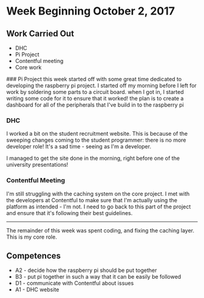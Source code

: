 # Week Beginning October 2, 2017

## Work Carried Out
* DHC
* Pi Project
* Contentful meeting
* Core work

### Pi Project
this week started off with some great time dedicated to developing the raspberry pi project. I started off my morning before I left for work by soldering some parts to a circuit board. when I got in, I started writing some code for it to ensure that it worked! the plan is to create a dashboard for all of the peripherals that I've build in to the raspberry pi

### DHC
I worked a bit on the student recruitment website. This is because of the sweeping changes coming to the student programmer: there is no more developer role! It's a sad time - seeing as I'm a developer.

I managed to get the site done in the morning, right before one of the university presentations!

### Contentful Meeting
I'm still struggling with the caching system on the core project. I met with the developers at Contentful to make sure that I'm actually using the platform as intended - I'm not. I need to go back to this part of the project and ensure that it's following their best guidelines.

---

The remainder of this week was spent coding, and fixing the caching layer. This is my core role.

## Competences
* A2 - decide how the raspberry pi should be put together
* B3 - put pi together in such a way that it can be easily be followed
* D1 - communicate with Contentful about issues
* A1 - DHC website